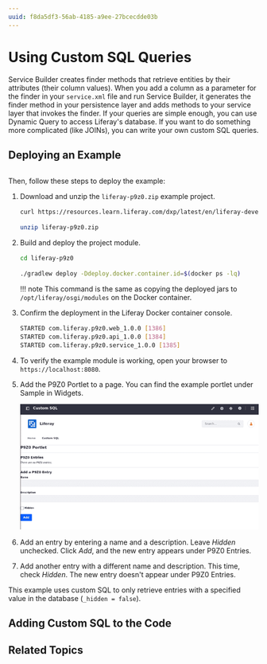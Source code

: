 ```yaml
---
uuid: f8da5df3-56ab-4185-a9ee-27bcecdde03b
---
```

# Using Custom SQL Queries

Service Builder creates finder methods that retrieve entities by their attributes (their column values). When you add a column as a parameter for the finder in your `service.xml` file and run Service Builder, it generates the finder method in your persistence layer and adds methods to your service layer that invokes the finder. If your queries are simple enough, you can use Dynamic Query to access Liferay's database. If you want to do something more complicated (like JOINs), you can write your own custom SQL queries.

## Deploying an Example

```{include} /_snippets/run-liferay-portal.md
```

Then, follow these steps to deploy the example:

1. Download and unzip the `liferay-p9z0.zip` example project.

   ```bash
   curl https://resources.learn.liferay.com/dxp/latest/en/liferay-development/liferay-internals/extending-liferay/liferay-p9z0.zip -O
   ```

   ```bash
   unzip liferay-p9z0.zip
   ```

1. Build and deploy the project module.

   ```bash
   cd liferay-p9z0
   ```

   ```bash
   ./gradlew deploy -Ddeploy.docker.container.id=$(docker ps -lq)
   ```

   !!! note
       This command is the same as copying the deployed jars to `/opt/liferay/osgi/modules` on the Docker container.

1. Confirm the deployment in the Liferay Docker container console.

   ```bash
   STARTED com.liferay.p9z0.web_1.0.0 [1386]
   STARTED com.liferay.p9z0.api_1.0.0 [1384]
   STARTED com.liferay.p9z0.service_1.0.0 [1385]
   ```

1. To verify the example module is working, open your browser to `https://localhost:8080`.

1. Add the P9Z0 Portlet to a page. You can find the example portlet under Sample in Widgets.

   ![Add the P9Z0 portlet to a page.](./using-custom-sql-queries/images/01.png)

1. Add an entry by entering a name and a description. Leave *Hidden* unchecked. Click *Add*, and the new entry appears under P9Z0 Entries.

1. Add another entry with a different name and description. This time, check *Hidden*. The new entry doesn't appear under P9Z0 Entries.

This example uses custom SQL to only retrieve entries with a specified value in the database (`_hidden = false`).

## Adding Custom SQL to the Code

## Related Topics